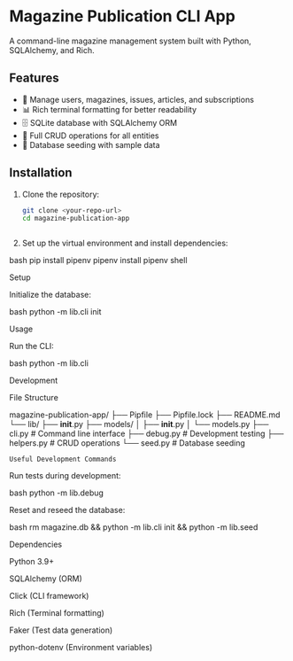 # Magazine Publication CLI App

A command-line magazine management system built with Python, SQLAlchemy, and Rich.

## Features

- 📝 Manage users, magazines, issues, articles, and subscriptions
- 📊 Rich terminal formatting for better readability
- 🗄️ SQLite database with SQLAlchemy ORM
- 🔄 Full CRUD operations for all entities
- 🌱 Database seeding with sample data

## Installation

1. Clone the repository:
   ```bash
   git clone <your-repo-url>
   cd magazine-publication-app



2. Set up the virtual environment and install dependencies:

bash
pip install pipenv
pipenv install
pipenv shell

Setup 

Initialize the database:

bash
python -m lib.cli init



Usage

Run the CLI:

bash
python -m lib.cli


Development 


File Structure

magazine-publication-app/
├── Pipfile
├── Pipfile.lock
├── README.md
└── lib/
    ├── __init__.py
    ├── models/
    │   ├── __init__.py
    │   └── models.py
    ├── cli.py         # Command line interface
    ├── debug.py       # Development testing
    ├── helpers.py     # CRUD operations
    └── seed.py        # Database seeding

    Useful Development Commands

Run tests during development:

bash
python -m lib.debug


Reset and reseed the database:

bash
rm magazine.db && python -m lib.cli init && python -m lib.seed


Dependencies

Python 3.9+

SQLAlchemy (ORM)

Click (CLI framework)

Rich (Terminal formatting)

Faker (Test data generation)

python-dotenv (Environment variables)
